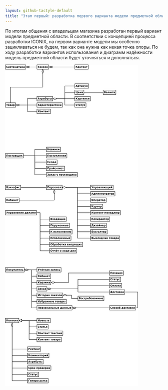 ```yaml
---
layout: github-tactyle-default
title: "Этап первый: разработка первого варианта модели предметной области"
---
```

По итогам общения с владельцем магазина разработан первый вариант модели предметной области. В соответствии с концепцией процесса разработки ICONIX, на первом варианте модели мы особенно зацикливаться не будем, так как она нужна как некая точка опоры. По ходу разработки вариантов использования и диаграмм надёжности модель предметной области будет уточняться и дополняться.

![Первый вариант модели предметной области](/diagrams/2012-08-21-domain-model.svg "Первый вариант модели предметной области")

